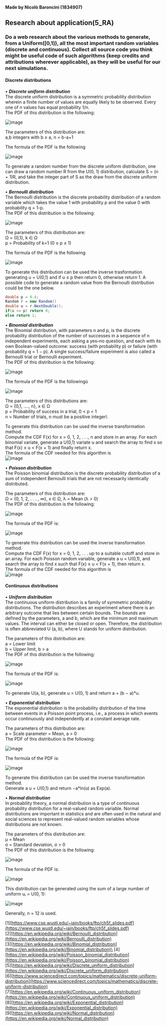 **Made by Nicolò Baroncini (1834907)**

## Research about application(5_RA)
### Do a web research about the various methods to generate, from a Uniform([0,1)), all the most important random variables (discrete and continuous). Collect all source code you think might be useful code of such algorithms (keep credits and attributions wherever applicable), as they will be useful for our next simulations.

#### Discrete distributions

• ***Discrete uniform distribution***\
The discrete uniform distribution is a symmetric probability distribution wherein a finite number of values are equally likely to be observed. Every one of n values has equal probability 1/n. \
The PDF of this distribution is the following: 

![image](https://user-images.githubusercontent.com/78324346/139026894-e3bddbfa-6f64-443f-b093-523109deb838.png)

The parameters of this distribution are:\
a,b integers with b ≥ a, n = b-a+1

The formula of the PDF is the following

![image](https://user-images.githubusercontent.com/78324346/139200645-c0be2742-2383-4b64-8608-db64abae777b.png)

To generate a random number from the discrete uniform distribution, one can draw a random number R from the U(0, 1) distribution, calculate S = (n + 1)R, and take the integer part of S as the draw from the discrete uniform distribution. 

• ***Bernoulli distribution*** \
The  Bernoulli distribution is the discrete probability distribution of a random variable which takes the value 1 with probability p and the value 0 with probability q = 1-p. \
The PDF of this distribution is the following:

![image](https://user-images.githubusercontent.com/78324346/139028179-69e1f5c2-ca26-47ee-9997-c558b4d7097b.png)

The parameters of this distribution are: \
Ω = {0,1}, k ∈ Ω \
p = Probability of k=1 (0 ≤ p ≤ 1)

The formula of the PDF is the following

![image](https://user-images.githubusercontent.com/78324346/139200755-266a1134-9e92-4c1d-87c2-77003ae4ab77.png)

To generate this distribution can be used the inverse trasformation generating u = U(0,1) and if u ≤ p then return 0, otherwise return 1.
A possible code to generate a random value from the Bernoulli distribution could be the one below.
```C#
double p = 0.4;
Random r = new Random()
double u = r.NextDouble();
if(u <= p) return 0;
else return 1;
```
• ***Binomial distribution*** \
The Binomial distribution, with parameters n and p, is the discrete probability distribution of the number of successes in a sequence of n independent experiments, each asking a yes–no question, and each with its own Boolean-valued outcome: success (with probability p) or failure (with probability q = 1 − p). A single success/failure experiment is also called a Bernoulli trial or Bernoulli experiment.\
The PDF of this distribution is the following:

![image](https://user-images.githubusercontent.com/78324346/139126221-22b8c52c-f30b-48af-9572-75127caf49dc.png)

The formula of the PDF is the followingù

![image](https://user-images.githubusercontent.com/78324346/139200850-83bcf06d-464d-4888-a79d-f5781cf61cf6.png)

The parameters of this distributions are:\
Ω = {0,1, ...., n}, x ∈ Ω \
p = Probability of success in a trial, 0 < p < 1\
n = Number of trials, n must be a positive integer\

To generate this distribution can be used the inverse transformation method. \
Compute the CDF F(x) for x = 0, 1, 2, . . ., n and store in an array. For each binomial variate, generate a U(0,1) variate u and search the array to find x so that F(x) ≤ u < F(x + 1) and finally return x. \
The formula of the CDF needed for this algorithm is \
![image](https://user-images.githubusercontent.com/78324346/139125527-69d13ac5-a890-40ab-a354-6bf086d6e104.png)

• ***Poisson distribution***\
The Poisson binomial distribution is the discrete probability distribution of a sum of independent Bernoulli trials that are not necessarily identically distributed.

The parameters of this distribution are: \
 Ω = {0, 1, 2, . . . , ∞}, x ∈ Ω, λ = Mean (λ > 0) \
The PDF of this distribution is the following:

![image](https://user-images.githubusercontent.com/78324346/139126314-e5475652-2781-4bc4-8752-e4ddf763888f.png)

The formula of the PDF is:

![image](https://user-images.githubusercontent.com/78324346/139200955-2c61bf0c-9705-440d-b33c-38f706a48d92.png)

To generate this distribution can be used the inverse transformation method. \
Compute the CDF F(x) for x = 0, 1, 2, . . . up to a suitable cutoff and store in an array. For each Poisson random variable, generate a u = U(0,1), and search the array to find x such that F(x) ≤ u < F(x + 1), then return x. \
The formula of the CDF needed for this algorithm is\
![image](https://user-images.githubusercontent.com/78324346/139201018-b8133a52-042e-42e7-98e5-5ee9d8520232.png)

#### Continuous distributions

• ***Uniform distribution*** \
The continuous uniform distribution is a family of symmetric probability distributions. The distribution describes an experiment where there is an arbitrary outcome that lies between certain bounds. The bounds are defined by the parameters, a and b, which are the minimum and maximum values. The interval can either be closed or open. Therefore, the distribution is often abbreviated U (a, b), where U stands for uniform distribution.

The parameters of this distribution are: \
a = Lower limit \
b = Upper limit, b > a \
The PDF of this distribution is the following: 

![image](https://user-images.githubusercontent.com/78324346/139201535-7dcd869e-c81f-424a-a189-12285d267628.png)

The formula of the PDF is:

![image](https://user-images.githubusercontent.com/78324346/139202084-ffeaea51-4017-445c-ab4a-3d2c3508effe.png)

To generate U(a, b), generate u = U(0, 1) and return a + (b − a)*u.

• ***Exponential distribution*** \
The exponential distribution is the probability distribution of the time between events in a Poisson point process, i.e., a process in which events occur continuously and independently at a constant average rate.

The parameters of this distribution are: \
a = Scale parameter = Mean, a > 0 \
The PDF of this distribution is the following:

![image](https://user-images.githubusercontent.com/78324346/139202660-26fe3b72-2518-4561-a2c9-f82773f7d1f8.png)

The formula of the PDF is:

![image](https://user-images.githubusercontent.com/78324346/139202974-50f2fef5-00d0-417b-b488-6c471f5a0008.png)

To generate this distribution can be used the inverse transformation method. \
Generate a u = U(0,1) and return −a*ln(u) as Exp(a).

• ***Normal distribution*** \
In probability theory, a normal distribution is a type of continuous probability distribution for a real-valued random variable. Normal distributions are important in statistics and are often used in the natural and social sciences to represent real-valued random variables whose distributions are not known.

The parameters of this distribution are: \
µ = Mean\
σ = Standard deviation, σ > 0\
The PDF of this distribution is the following:

![image](https://user-images.githubusercontent.com/78324346/139203695-ff545bb3-f629-45bf-a421-d7797c630d51.png)

The formula of the PDF is:

![image](https://user-images.githubusercontent.com/78324346/139204024-90912729-a8f7-4383-874a-235aecf800e3.png)

This distribution can be generated using the sum of a large number of uniform uᵢ = U(0, 1):

![image](https://user-images.githubusercontent.com/78324346/139204444-3e50b991-1f9a-4983-af89-4793b1374db3.png)

Generally, n = 12 is used.


[1][https://www.cse.wustl.edu/~jain/books/ftp/ch5f_slides.pdf](https://www.cse.wustl.edu/~jain/books/ftp/ch5f_slides.pdf) \
[2][https://en.wikipedia.org/wiki/Bernoulli_distribution](https://en.wikipedia.org/wiki/Bernoulli_distribution) \
[3][https://en.wikipedia.org/wiki/Binomial_distribution](https://en.wikipedia.org/wiki/Binomial_distribution)\
[4][https://en.wikipedia.org/wiki/Poisson_binomial_distribution](https://en.wikipedia.org/wiki/Poisson_binomial_distribution) \
[5][https://en.wikipedia.org/wiki/Discrete_uniform_distribution](https://en.wikipedia.org/wiki/Discrete_uniform_distribution) \
[6][https://www.sciencedirect.com/topics/mathematics/discrete-uniform-distribution](https://www.sciencedirect.com/topics/mathematics/discrete-uniform-distribution) \
[7][https://en.wikipedia.org/wiki/Continuous_uniform_distribution](https://en.wikipedia.org/wiki/Continuous_uniform_distribution) \
[8][https://en.wikipedia.org/wiki/Exponential_distribution](https://en.wikipedia.org/wiki/Exponential_distribution) \
[9][https://en.wikipedia.org/wiki/Normal_distribution](https://en.wikipedia.org/wiki/Normal_distribution)
